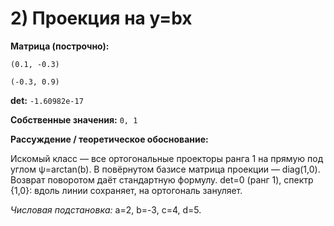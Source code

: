 # 2) Проекция на y=bx

**Матрица (построчно):**

`(0.1, -0.3)`

`(-0.3, 0.9)`

**det:** `-1.60982e-17`

**Собственные значения:** `0, 1`

**Рассуждение / теоретическое обоснование:**

Искомый класс — все ортогональные проекторы ранга 1 на прямую под углом ψ=arctan(b). В повёрнутом базисе матрица проекции — diag(1,0). Возврат поворотом даёт стандартную формулу. det=0 (ранг 1), спектр {1,0}: вдоль линии сохраняет, на ортогональ зануляет.

*Числовая подстановка:* a=2, b=-3, c=4, d=5.
